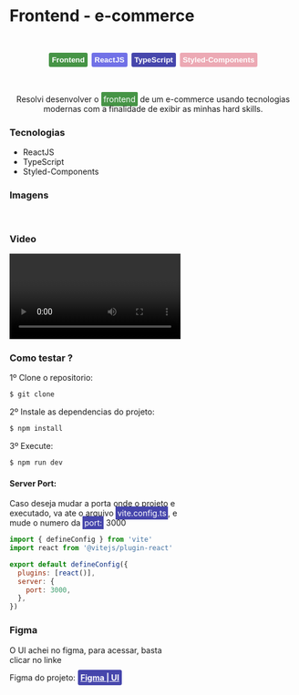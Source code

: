 # Frontend - e-commerce

<div style="display: flex; align-items: center; justify-content: center; gap: .45rem; flex-wrap: wrap; margin: 3rem 0;">
  <button style="padding: 5px; border-radius: 3px; border: none; background: #469446; color: white; font-weight: bold;">
    Frontend
  </button>
  <button style="padding: 5px; border-radius: 3px; border: none; background: #7171e7; color: white; font-weight: bold;">
    ReactJS
  </button>
  <button style="padding: 5px; border-radius: 3px; border: none; background: #4646ac; color: white; font-weight: bold;">
    TypeScript
  </button>
  <button style="padding: 5px; border-radius: 3px; border: none; background: #eca9b4; color: white; font-weight: bold;">
    Styled-Components
  </button>
</div>

<p style="text-align: center;">Resolvi desenvolver o <span style="background: #469446; padding: 4px; color: white; border-radius: 2px;">frontend</span> de um e-commerce usando tecnologias modernas com a 
finalidade de exibir as minhas hard skills.</p>

### Tecnologias
- ReactJS
- TypeScript
- Styled-Components

### Imagens
<div style="width: 300px">
  <img src="" alt="" />
  <img src="" alt="" />
  <img src="" alt="" />
  <img src="" alt="" />
<div>

### Video
<div style="width: 300px; height: 200px;">
  <video>
  </video>
<div>

### Como testar ?
1º Clone o repositorio:
```bash 
$ git clone 
```

2º Instale as dependencias do projeto:
```bash 
$ npm install
```

3º Execute:
```bash 
$ npm run dev
```

#### Server Port:

Caso deseja mudar a porta onde o projeto e executado, va ate o arquivo <span style="color: white; background: #4646ac; padding: 3px;">vite.config.ts</span>, e mude o numero da <span style="color: white; background: #4646ac; padding: 3px;">port:</span> 3000

```js
import { defineConfig } from 'vite'
import react from '@vitejs/plugin-react'

export default defineConfig({
  plugins: [react()],
  server: {
    port: 3000,
  },
})
```
### Figma

<p>O UI achei no figma, para acessar, basta clicar no linke</p>

Figma do projeto:
<a target="_blank" style="padding: 5px; border-radius: 3px; border: none; background: #4646ac; color: white; font-weight: bold;" href="https://www.figma.com/design/D4hyfAUEa9qaapn9vdqdSk/Clicon---eCommerce-Marketplace-Website-Figma-Template-(Community)-(Community)?node-id=279-19819&t=iSgxYwVzL923emfh-0">
  Figma | UI
</a>
